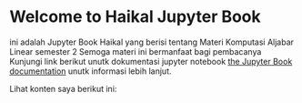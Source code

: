 # Welcome to Haikal Jupyter Book

ini adalah Jupyter Book Haikal yang berisi tentang Materi Komputasi Aljabar Linear semester 2
Semoga materi ini bermanfaat bagi pembacanya
Kunjungi link berikut unutk dokumentasi jupyter notebook [the Jupyter Book documentation](https://jupyterbook.org) unutk informasi lebih lanjut.

Lihat konten saya berikut ini:

```{tableofcontents}
```
